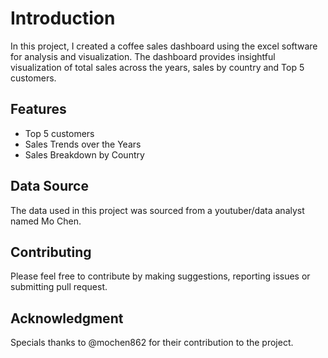 # Introduction
In this project, I created a coffee sales dashboard using the excel software for analysis and visualization. The dashboard provides insightful visualization of
total sales across the years, sales by country and Top 5 customers. 

## Features
- Top 5 customers
- Sales Trends over the Years
- Sales Breakdown by Country

## Data Source
The data used in this project was sourced from a youtuber/data analyst named Mo Chen.

## Contributing
Please feel free to contribute by making suggestions, reporting issues or submitting pull request. 

## Acknowledgment
Specials thanks to @mochen862 for their contribution to the project.
